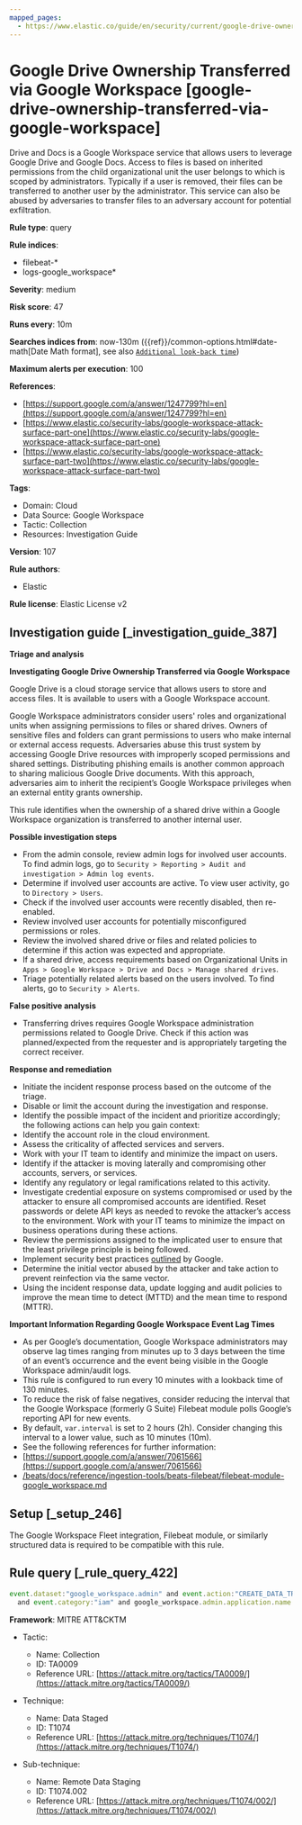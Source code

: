 ```yaml
---
mapped_pages:
  - https://www.elastic.co/guide/en/security/current/google-drive-ownership-transferred-via-google-workspace.html
---
```


# Google Drive Ownership Transferred via Google Workspace [google-drive-ownership-transferred-via-google-workspace]

Drive and Docs is a Google Workspace service that allows users to leverage Google Drive and Google Docs. Access to files is based on inherited permissions from the child organizational unit the user belongs to which is scoped by administrators. Typically if a user is removed, their files can be transferred to another user by the administrator. This service can also be abused by adversaries to transfer files to an adversary account for potential exfiltration.

**Rule type**: query

**Rule indices**:

* filebeat-*
* logs-google_workspace*

**Severity**: medium

**Risk score**: 47

**Runs every**: 10m

**Searches indices from**: now-130m ({{ref}}/common-options.html#date-math[Date Math format], see also [`Additional look-back time`](docs-content://solutions/security/detect-and-alert/create-detection-rule.md#rule-schedule))

**Maximum alerts per execution**: 100

**References**:

* [https://support.google.com/a/answer/1247799?hl=en](https://support.google.com/a/answer/1247799?hl=en)
* [https://www.elastic.co/security-labs/google-workspace-attack-surface-part-one](https://www.elastic.co/security-labs/google-workspace-attack-surface-part-one)
* [https://www.elastic.co/security-labs/google-workspace-attack-surface-part-two](https://www.elastic.co/security-labs/google-workspace-attack-surface-part-two)

**Tags**:

* Domain: Cloud
* Data Source: Google Workspace
* Tactic: Collection
* Resources: Investigation Guide

**Version**: 107

**Rule authors**:

* Elastic

**Rule license**: Elastic License v2

## Investigation guide [_investigation_guide_387]

**Triage and analysis**

**Investigating Google Drive Ownership Transferred via Google Workspace**

Google Drive is a cloud storage service that allows users to store and access files. It is available to users with a Google Workspace account.

Google Workspace administrators consider users' roles and organizational units when assigning permissions to files or shared drives. Owners of sensitive files and folders can grant permissions to users who make internal or external access requests. Adversaries abuse this trust system by accessing Google Drive resources with improperly scoped permissions and shared settings. Distributing phishing emails is another common approach to sharing malicious Google Drive documents. With this approach, adversaries aim to inherit the recipient’s Google Workspace privileges when an external entity grants ownership.

This rule identifies when the ownership of a shared drive within a Google Workspace organization is transferred to another internal user.

**Possible investigation steps**

* From the admin console, review admin logs for involved user accounts. To find admin logs, go to `Security > Reporting > Audit and investigation > Admin log events`.
* Determine if involved user accounts are active. To view user activity, go to `Directory > Users`.
* Check if the involved user accounts were recently disabled, then re-enabled.
* Review involved user accounts for potentially misconfigured permissions or roles.
* Review the involved shared drive or files and related policies to determine if this action was expected and appropriate.
* If a shared drive, access requirements based on Organizational Units in `Apps > Google Workspace > Drive and Docs > Manage shared drives`.
* Triage potentially related alerts based on the users involved. To find alerts, go to `Security > Alerts`.

**False positive analysis**

* Transferring drives requires Google Workspace administration permissions related to Google Drive. Check if this action was planned/expected from the requester and is appropriately targeting the correct receiver.

**Response and remediation**

* Initiate the incident response process based on the outcome of the triage.
* Disable or limit the account during the investigation and response.
* Identify the possible impact of the incident and prioritize accordingly; the following actions can help you gain context:
* Identify the account role in the cloud environment.
* Assess the criticality of affected services and servers.
* Work with your IT team to identify and minimize the impact on users.
* Identify if the attacker is moving laterally and compromising other accounts, servers, or services.
* Identify any regulatory or legal ramifications related to this activity.
* Investigate credential exposure on systems compromised or used by the attacker to ensure all compromised accounts are identified. Reset passwords or delete API keys as needed to revoke the attacker’s access to the environment. Work with your IT teams to minimize the impact on business operations during these actions.
* Review the permissions assigned to the implicated user to ensure that the least privilege principle is being followed.
* Implement security best practices [outlined](https://support.google.com/a/answer/7587183) by Google.
* Determine the initial vector abused by the attacker and take action to prevent reinfection via the same vector.
* Using the incident response data, update logging and audit policies to improve the mean time to detect (MTTD) and the mean time to respond (MTTR).

**Important Information Regarding Google Workspace Event Lag Times**

* As per Google’s documentation, Google Workspace administrators may observe lag times ranging from minutes up to 3 days between the time of an event’s occurrence and the event being visible in the Google Workspace admin/audit logs.
* This rule is configured to run every 10 minutes with a lookback time of 130 minutes.
* To reduce the risk of false negatives, consider reducing the interval that the Google Workspace (formerly G Suite) Filebeat module polls Google’s reporting API for new events.
* By default, `var.interval` is set to 2 hours (2h). Consider changing this interval to a lower value, such as 10 minutes (10m).
* See the following references for further information:
* [https://support.google.com/a/answer/7061566](https://support.google.com/a/answer/7061566)
* [/beats/docs/reference/ingestion-tools/beats-filebeat/filebeat-module-google_workspace.md](beats://reference/filebeat/filebeat-module-google_workspace.md)


## Setup [_setup_246]

The Google Workspace Fleet integration, Filebeat module, or similarly structured data is required to be compatible with this rule.


## Rule query [_rule_query_422]

```js
event.dataset:"google_workspace.admin" and event.action:"CREATE_DATA_TRANSFER_REQUEST"
  and event.category:"iam" and google_workspace.admin.application.name:Drive*
```

**Framework**: MITRE ATT&CKTM

* Tactic:

    * Name: Collection
    * ID: TA0009
    * Reference URL: [https://attack.mitre.org/tactics/TA0009/](https://attack.mitre.org/tactics/TA0009/)

* Technique:

    * Name: Data Staged
    * ID: T1074
    * Reference URL: [https://attack.mitre.org/techniques/T1074/](https://attack.mitre.org/techniques/T1074/)

* Sub-technique:

    * Name: Remote Data Staging
    * ID: T1074.002
    * Reference URL: [https://attack.mitre.org/techniques/T1074/002/](https://attack.mitre.org/techniques/T1074/002/)



